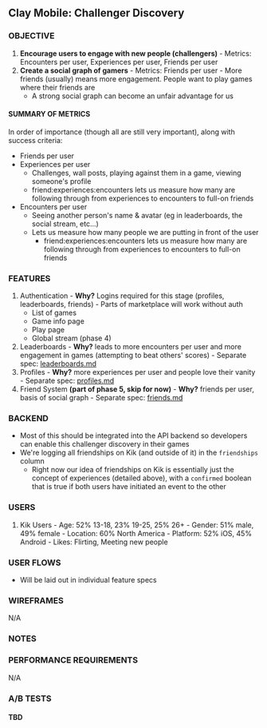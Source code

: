 ## Clay Mobile: Challenger Discovery

### OBJECTIVE

  1. **Encourage users to engage with new people (challengers)**
    - Metrics: Encounters per user, Experiences per user, Friends per user
  2. **Create a social graph of gamers**
    - Metrics: Friends per user
    - More friends (usually) means more engagement. People want to play games where their friends are
      - A strong social graph can become an unfair advantage for us

#### SUMMARY OF METRICS

In order of importance (though all are still very important), along with success criteria:
  - Friends per user
  - Experiences per user
    - Challenges, wall posts, playing against them in a game, viewing someone's profile
    - friend:experiences:encounters lets us measure how many are following through from experiences to encounters to full-on friends
  - Encounters per user
    - Seeing another person's name & avatar (eg in leaderboards, the social stream, etc...)
    - Lets us measure how many people we are putting in front of the user
      - friend:experiences:encounters lets us measure how many are following through from experiences to encounters to full-on friends

### FEATURES

  1. Authentication
    - **Why?** Logins required for this stage (profiles, leaderboards, friends)
    - Parts of marketplace will work without auth
      - List of games
      - Game info page
      - Play page
      - Global stream (phase 4)
  2. Leaderboards
    - **Why?** leads to more encounters per user and more engagement in games (attempting to beat others' scores)
    - Separate spec: [leaderboards.md](leaderboards.md)
  3. Profiles
    - **Why?** more experiences per user and people love their vanity
    - Separate spec: [profiles.md](profiles.md)
  4. Friend System **(part of phase 5, skip for now)**
    - **Why?** friends per user, basis of social graph
    - Separate spec: [friends.md](friends.md)

### BACKEND

  - Most of this should be integrated into the API backend so developers can enable this challenger discovery in their games
  - We're logging all friendships on Kik (and outside of it) in the `friendships` column
    - Right now our idea of friendships on Kik is essentially just the concept of experiences (detailed above), with a `confirmed` boolean that is true if both users have initiated an event to the other

### USERS

  1. Kik Users
    - Age: 52% 13-18, 23% 19-25, 25% 26+
    - Gender: 51% male, 49% female
    - Location: 60% North America
    - Platform: 52% iOS, 45% Android
    - Likes: Flirting, Meeting new people

### USER FLOWS

  - Will be laid out in individual feature specs

### WIREFRAMES
N/A

### NOTES

### PERFORMANCE REQUIREMENTS
N/A

### A/B TESTS

#### TBD
